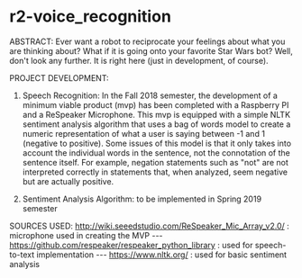 # r2-voice_recognition

ABSTRACT:
Ever want a robot to reciprocate your feelings about what you are thinking about? 
What if it is going onto your favorite Star Wars bot? Well, don't look any further. 
It is right here (just in development, of course).

PROJECT DEVELOPMENT: 
   1) Speech Recognition: In the Fall 2018 semester, the development of a minimum viable product (mvp) has been completed with
   a Raspberry PI and a ReSpeaker Microphone. This mvp is equipped with a simple NLTK sentiment analysis algorithm that uses a 
   bag of words model to create a numeric representation of what a user is saying between -1 and 1 (negative to positive).
   Some issues of this model is that it only takes into account the individual words in the sentence, not the connotation of the 
   sentence itself. For example, negation statements such as "not" are not interpreted correctly in statements that, when analyzed, seem
   negative but are actually positive.

   2) Sentiment Analysis Algorithm: to be implemented in Spring 2019 semester



SOURCES USED:
http://wiki.seeedstudio.com/ReSpeaker_Mic_Array_v2.0/ : microphone used in creating the MVP --- https://github.com/respeaker/respeaker_python_library : used for speech-to-text implementation --- https://www.nltk.org/ : used for basic sentiment analysis

